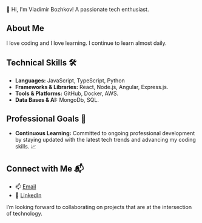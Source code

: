 👋 Hi, I'm Vladimir Bozhkov! A passionate tech enthusiast. 

## About Me
I love coding and I love learning. I continue to learn almost daily.


## Technical Skills 🛠️
- **Languages:** JavaScript, TypeScript, Python
- **Frameworks & Libraries:** React, Node.js, Angular, Express.js.
- **Tools & Platforms:** GitHub, Docker, AWS.
- **Data Bases & AI:** MongoDb, SQL.


## Professional Goals 🚀
- **Continuous Learning:** Committed to ongoing professional development by staying updated with the latest tech trends and advancing my coding skills. 📈

## Connect with Me 📬
- 📫 [Email](mailto:vl.bozhkov@gmail.com)
- 🔗 [LinkedIn](https://www.linkedin.com/in/vladimir-bozhkov-171a2a170/)

I’m looking forward to collaborating on projects that are at the intersection of technology.

